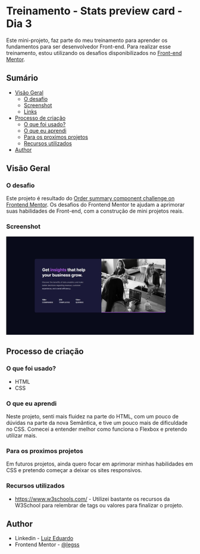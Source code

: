 # Treinamento - Stats preview card - Dia 3

Este mini-projeto, faz parte do meu treinamento para aprender os fundamentos para ser desenvolvedor Front-end. Para realizar esse treinamento, estou utilizando os desafios disponibilizados no [Front-end Mentor](https://www.frontendmentor.io/).

## Sumário

- [Visão Geral](#resumo)
  - [O desafio](#o-desafio)
  - [Screenshot](#screenshot)
  - [Links](#links)
- [Processo de criação](#processo-de-crição)
  - [O que foi usado?](#o-que-foi-usado?)
  - [O que eu aprendi](#o-que-eu-aprendi)
  - [Para os proximos projetos](#para-os-proximos-projetos)
  - [Recursos utilizados](#recursos-utilizados)
- [Author](#author)

## Visão Geral

### O desafio

Este projeto é resultado do [Order summary component challenge on Frontend Mentor](https://www.frontendmentor.io/challenges/stats-preview-card-component-8JqbgoU62). Os desafios do Frontend Mentor te ajudam a aprimorar suas habilidades de Front-end, com a construção de mini projetos reais.

### Screenshot

![](images/screenshot.jpg)

## Processo de criação

### O que foi usado?

- HTML
- CSS

### O que eu aprendi

Neste projeto, senti mais fluidez na parte do HTML, com um pouco de dúvidas na parte da nova Semântica, e tive um pouco mais de dificuldade no CSS. Comecei a entender melhor como funciona o Flexbox e pretendo utilizar mais.

### Para os proximos projetos

Em futuros projetos, ainda quero focar em aprimorar minhas habilidades em CSS e pretendo começar a deixar os sites responsivos.

### Recursos utilizados

- https://www.w3schools.com/ - Utilizei bastante os recursos da W3School para relembrar de tags ou valores para finalizar o projeto.

## Author

- Linkedin - [Luiz Eduardo](https://www.linkedin.com/in/luiz-eduardo-13901b224)
- Frontend Mentor - [@legss](https://www.frontendmentor.io/profile/legss)
